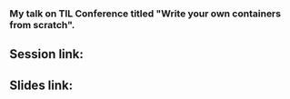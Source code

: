 ### My talk on TIL Conference titled "Write your own containers from scratch".

## Session link: 
## Slides link:
